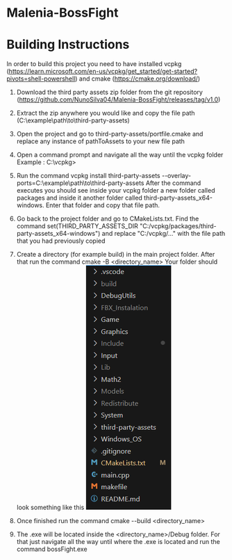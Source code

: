 # Malenia-BossFight 
# Building Instructions

In order to build this project you need to have installed 
vcpkg (https://learn.microsoft.com/en-us/vcpkg/get_started/get-started?pivots=shell-powershell) 
and cmake (https://cmake.org/download/)

1. Download the third party assets zip folder from the git repository (https://github.com/NunoSilva04/Malenia-BossFight/releases/tag/v1.0)

2. Extract the zip anywhere you would like and copy the file path (C:\example\path\to\third-party-assets)

3. Open the project and go to third-party-assets/portfile.cmake and replace any instance of pathToAssets to your new file path

4. Open a command prompt and navigate all the way until the vcpkg folder 
Example : C:\vcpkg>

5. Run the command vcpkg install third-party-assets --overlay-ports=C:\example\path\to\third-party-assets
After the command executes you should see inside your vcpkg folder a new folder called packages and inside it another folder called
third-party-assets_x64-windows. Enter that folder and copy that file path.

6. Go back to the project folder and go to CMakeLists.txt. 
Find the command set(THIRD_PARTY_ASSETS_DIR "C:/vcpkg/packages/third-party-assets_x64-windows") and replace "C:/vcpkg/..."
with the file path that you had previously copied

7. Create a directory (for example build) in the main project folder. After that run the command cmake -B <directory_name>
Your folder should look something like this 
![](ReadMe_Pictures/example1.png)

8. Once finished run the command cmake --build <directory_name>

9. The .exe will be located inside the <directory_name>/Debug folder. For that just navigate all the way until where the .exe is located and run the command bossFight.exe